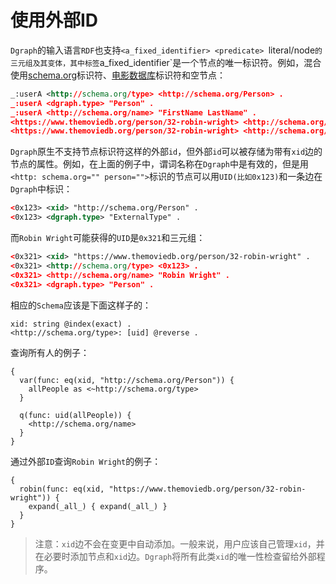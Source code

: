 # 使用外部ID

`Dgraph`的输入语言`RDF`也支持`<a_fixed_identifier> <predicate> `literal/node`的三元组及其变体，其中标签`a_fixed_identifier`是一个节点的唯一标识符。例如，混合使用[schema.org](http://schema.org/)标识符、[电影数据库](https://www.themoviedb.org/)标识符和空节点：

``` rdf
_:userA <http://schema.org/type> <http://schema.org/Person> .
_:userA <dgraph.type> "Person" .
_:userA <http://schema.org/name> "FirstName LastName" .
<https://www.themoviedb.org/person/32-robin-wright> <http://schema.org/type> <http://schema.org/Person> .
<https://www.themoviedb.org/person/32-robin-wright> <http://schema.org/name> "Robin Wright" .
```

`Dgraph`原生不支持节点标识符这样的外部`id`，但外部`id`可以被存储为带有`xid`边的节点的属性。例如，在上面的例子中，谓词名称在`Dgraph`中是有效的，但是用`<http: schema.org="" person="">`标识的节点可以用`UID(比如0x123)`和一条边在`Dgraph`中标识：

``` rdf
<0x123> <xid> "http://schema.org/Person" .
<0x123> <dgraph.type> "ExternalType" .
```

而`Robin Wright`可能获得的`UID`是`0x321`和三元组：

``` rdf
<0x321> <xid> "https://www.themoviedb.org/person/32-robin-wright" .
<0x321> <http://schema.org/type> <0x123> .
<0x321> <http://schema.org/name> "Robin Wright" .
<0x321> <dgraph.type> "Person" .
```

相应的`Schema`应该是下面这样子的：

``` schema 
xid: string @index(exact) .
<http://schema.org/type>: [uid] @reverse .
```

查询所有人的例子：

``` dql
{
  var(func: eq(xid, "http://schema.org/Person")) {
    allPeople as <~http://schema.org/type>
  }

  q(func: uid(allPeople)) {
    <http://schema.org/name>
  }
}
```

通过外部`ID`查询`Robin Wright`的例子：

``` dql
{
  robin(func: eq(xid, "https://www.themoviedb.org/person/32-robin-wright")) {
    expand(_all_) { expand(_all_) }
  }
}

```

> 注意：`xid`边不会在变更中自动添加。一般来说，用户应该自己管理`xid`，并在必要时添加节点和`xid`边。`Dgraph`将所有此类`xid`的唯一性检查留给外部程序。